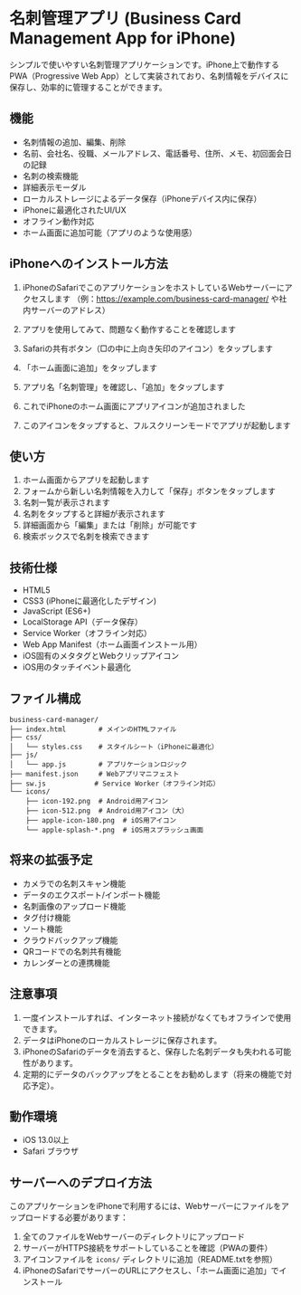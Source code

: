 # 名刺管理アプリ (Business Card Management App for iPhone)

シンプルで使いやすい名刺管理アプリケーションです。iPhone上で動作するPWA（Progressive Web App）として実装されており、名刺情報をデバイスに保存し、効率的に管理することができます。

## 機能

- 名刺情報の追加、編集、削除
- 名前、会社名、役職、メールアドレス、電話番号、住所、メモ、初回面会日の記録
- 名刺の検索機能
- 詳細表示モーダル
- ローカルストレージによるデータ保存（iPhoneデバイス内に保存）
- iPhoneに最適化されたUI/UX
- オフライン動作対応
- ホーム画面に追加可能（アプリのような使用感）

## iPhoneへのインストール方法

1. iPhoneのSafariでこのアプリケーションをホストしているWebサーバーにアクセスします
   （例：https://example.com/business-card-manager/ や社内サーバーのアドレス）

2. アプリを使用してみて、問題なく動作することを確認します

3. Safariの共有ボタン（□の中に上向き矢印のアイコン）をタップします

4. 「ホーム画面に追加」をタップします

5. アプリ名「名刺管理」を確認し、「追加」をタップします

6. これでiPhoneのホーム画面にアプリアイコンが追加されました

7. このアイコンをタップすると、フルスクリーンモードでアプリが起動します

## 使い方

1. ホーム画面からアプリを起動します
2. フォームから新しい名刺情報を入力して「保存」ボタンをタップします
3. 名刺一覧が表示されます
4. 名刺をタップすると詳細が表示されます
5. 詳細画面から「編集」または「削除」が可能です
6. 検索ボックスで名刺を検索できます

## 技術仕様

- HTML5
- CSS3 (iPhoneに最適化したデザイン)
- JavaScript (ES6+)
- LocalStorage API（データ保存）
- Service Worker（オフライン対応）
- Web App Manifest（ホーム画面インストール用）
- iOS固有のメタタグとWebクリップアイコン
- iOS用のタッチイベント最適化

## ファイル構成

```
business-card-manager/
├── index.html        # メインのHTMLファイル
├── css/
│   └── styles.css    # スタイルシート（iPhoneに最適化）
├── js/
│   └── app.js        # アプリケーションロジック
├── manifest.json     # Webアプリマニフェスト
├── sw.js            # Service Worker（オフライン対応）
└── icons/
    ├── icon-192.png  # Android用アイコン
    ├── icon-512.png  # Android用アイコン（大）
    ├── apple-icon-180.png  # iOS用アイコン
    └── apple-splash-*.png  # iOS用スプラッシュ画面
```

## 将来の拡張予定

- カメラでの名刺スキャン機能
- データのエクスポート/インポート機能
- 名刺画像のアップロード機能
- タグ付け機能
- ソート機能
- クラウドバックアップ機能
- QRコードでの名刺共有機能
- カレンダーとの連携機能

## 注意事項

1. 一度インストールすれば、インターネット接続がなくてもオフラインで使用できます。
2. データはiPhoneのローカルストレージに保存されます。
3. iPhoneのSafariのデータを消去すると、保存した名刺データも失われる可能性があります。
4. 定期的にデータのバックアップをとることをお勧めします（将来の機能で対応予定）。

## 動作環境

- iOS 13.0以上
- Safari ブラウザ

## サーバーへのデプロイ方法

このアプリケーションをiPhoneで利用するには、Webサーバーにファイルをアップロードする必要があります：

1. 全てのファイルをWebサーバーのディレクトリにアップロード
2. サーバーがHTTPS接続をサポートしていることを確認（PWAの要件）
3. アイコンファイルを `icons/` ディレクトリに追加（README.txtを参照）
4. iPhoneのSafariでサーバーのURLにアクセスし、「ホーム画面に追加」でインストール
